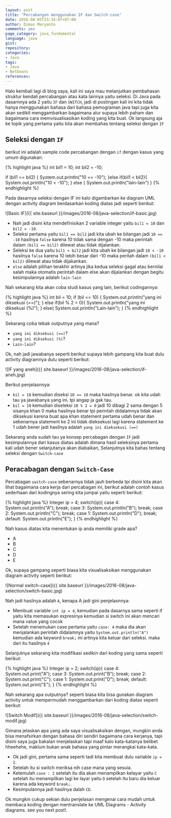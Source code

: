 ```yaml
---
layout: post
title: "Percabangan menggunakan IF dan Switch-case"
date: 2016-08-05T23:34:07+07:00
author: Dimas Maryanto
comments: yes
page_category: java_fundamental
language: java
gist:
repository:
categories:
- Java
tags:
- Java
- Netbeans
references:
---
```


Halo kembali lagi di blog saya, kali ini saya mau melanjutkan pembahasan struktur kendali percabangan atau kata lainnya yaitu seleksi. Di Java pada dasarnnya ada 2 yaitu ```IF``` dan ```SWITCH```, jadi di postingan kali ini kita tidak hanya menggunakan bahasa dari bahasa pemograman java tapi juga kita akan sedikit menggambarkan bagaimana alur supaya lebih paham dan bagaimana cara memvisualisasikan koding yang kita buat. Ok langsung aja ke topik yang pertama yaitu kita akan membahas tentang seleksi dengan ```IF```

<!--more-->

## Seleksi dengan ```IF```

berikut ini adalah sample code percabangan dengan ```if``` dengan kasus yang umum digunakan:

{% highlight java %}
int bil1 = 10;
int bil2 = -10;

if (bil1 == bil2) {
  System.out.println("10 == -10");
}else if(bil1 < bil2){
  System.out.println("10 < -10");
} else {
  System.out.println("lain-lain")
}
{% endhighlight %}

Pada dasarnya seleksi dengan IF ini kalo digambarkan ke diagram UML dengan activity diagram berdasarkan koding diatas jadi seperti berikut:

![Basic IF]({{ site.baseurl }}/images/2016-08/java-selection/if-basic.jpg)

* Nah jadi disini kita mendefinisikan 2 variable integer yaitu ```bil1 = 10``` dan ```bil2 = -10```.
* Seleksi pertama yaitu ```bil1 == bil2``` jadi kita ubah ke bilangan jadi ```10 == -10``` hasilnya ```false``` karena 10 tidak sama dengan -10 maka perintah dalam ```(bil1 == bil2)``` dilewat atau tidak dijalankan.
* Seleksi ke dua yaitu ```bil1 < bil2``` jadi kita ubah ke bilangan jadi ```10 < -10``` hasilnya ```false``` karena 10 lebih besar dari -10 maka peritah dalam ```(bil1 < bil2)``` dilewat atau tidak dijakankan.
* ```else``` adalah pilihan terakhir artinya jika kedua seleksi gagal atau bernilai salah maka otomatis perintah dalam else akan dijalankan dengan begitu kesimpulannya adalah ```lain-lain```

Nah sekarang kita akan coba studi kasus yang lain, berikut codingannya:

{% highlight java %}
int bil = 10;
if (bil == 10) {
  System.out.println("yang ini diksekusi (==)");
} else if(bil % 2 = 0){
  System.out.println("yang ini diksekusi (%)");
} else{
  System.out.println("Lain-lain");
}
{% endhighlight %}

Sekarang coba tebak outputnya yang mana?

* ```yang ini diksekusi (==)```?
* ```yang ini diksekusi (%)```?
* ```Lain-lain```?

Ok, nah jadi jawabanya seperti berikut supaya lebih gampang kita buat dulu activity diagramnya dulu seperti berikut:

![IF yang aneh]({{ site.baseurl }}/images/2016-08/java-selection/if-aneh.jpg)

Berikut penjelasnnya:

* ```bil = 10``` kemudian diseksi ```10 == 10``` maka hasilnya benar. ok kita udah tau ya jawabanya yang ini. tpi angap ja gak tau.
* ```bil = 10``` kemudian diseleksi ```10 % 2 = 0``` jadi 10 dibagi 2 sama dengan 5 sisanya khan 0 maka hasilnya benar tpi perintah didalamnya tidak akan diksekusi karena buat apa khan statement pertama udah benar dan sebenarnya statement ke 2 ini tidak dieksekusi lagi karena statement ke 1 udah bener jadi hasilnya adalah ```yang ini dieksekusi (==)```

Sekarang anda sudah tau ya konsep percabagan dengan ```IF``` jadi kesimpulannya dari kasus diatas adalah dimana hasil seleksinya pertama kali udah bener selanjutanya akan diabaikan, Selanjutnya kita bahas tentang seleksi dengan ```Switch-case```

## Peracabagan dengan ```Switch-Case```

Percabagan ```switch-case``` sebenarnya tidak jauh berbeda tpi disini kita akan lihat bagaimana cara kerja dari percabagan ini, berikut adalah contoh kasus sederhaan dari kodingnya sering kita jumpai yaitu seperti berikut:

{% highlight java %}
Integer ip = 4;
switch(ip){
  case 4: System.out.println("A"); break;
  case 3: System.out.println("B"); break;
  case 2: System.out.println("C"); break;
  case 1: System.out.println("D"); break;
  default: System.out.println("E");
}
{% endhighlight %}

Nah kasus diatas kita menentukan ip anda memiliki grade apa?

* A
* B
* C
* D
* E

Ok, supaya gampang seperti biasa kita visualisaksikan menggunakan diagram activity seperti berikut:

![Normal switch-case]({{ site.baseurl }}/images/2016-08/java-selection/switch-basic.jpg)


Nah jadi hasilnya adalah ```A```, kenapa A jadi gini penjelasnnya:

* Membuat variable ```int ip = 4```, kemudian pada dasarnya sama seperti if yaitu kita memasukan expresinya kemudian si switch ini akan mencari mana value yang cocok
* Setelah menemukan case pertama yaitu ```case: 4``` maka dia akan menjalankan perintah didalamnya yaitu ```System.out.println("A")``` kemudian ada keyword ```break;``` ini artinya kita keluar dari seleksi. maka dari itu hasilnya ```4```

Selanjutnya sekarang kita modifikasi sedikin dari koding yang sama seperti berikut:

{% highlight java %}
Integer ip = 2;
switch(ip){
  case 4: System.out.print("A");
  case 3: System.out.print("B"); break;
  case 2: System.out.print("C");
  case 1: System.out.print("D"); break;
  default: System.out.print("E");
}
{% endhighlight %}

Nah sekarang apa outputnya? seperti biasa kita bisa gunakan diagram activity untuk mempermudah menggambarkan dari koding diatas seperti berikut:

![Switch Modif]({{ site.baseurl }}/images/2016-08/java-selection/switch-modif.jpg)

Gimana jelaskan apa yang ada saya visualisaksikan dengan, mungkin anda bisa menafsirkan dengan bahasa diri sendiri bagaimana cara kerjanya, tapi disini saya juga bakalan menjelaskan tapi maaf kalo kata-katanya belibet hheehehe, maklum bukan anak bahasa yang pintar merangkai kata-kata.

* Ok jadi gini, pertama sama seperti tadi kita membuat dulu variable ```ip = 2```.
* Setelah itu si switch meriksa nih case mana yang sesuia.
* Ketemulah ```case : 2``` setelah itu dia akan menampilkan kelayar yaitu ```C``` setelah itu menampilkan lagi ke layar yaitu ```D``` setelah itu baru dia keluar karena ada keyword ```break;```.
* Kesimpulannya jadi hasilnya dalah ```CD```.

Ok mungkin cukup sekian dulu penjelasan mengenai cara mudah untuk membaca koding dengan mentranslate ke UML Diagrams - Activity diagrams. see you next post!.

